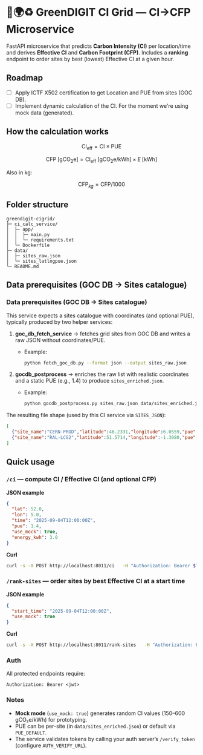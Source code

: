 # 🌱🌍♻️ GreenDIGIT CI Grid — CI→CFP Microservice

FastAPI microservice that predicts **Carbon Intensity (CI)** per location/time and derives **Effective CI** and **Carbon Footprint (CFP)**. Includes a **ranking** endpoint to order sites by best (lowest) Effective CI at a given hour.

## Roadmap
- [ ] Apply ICTF X502 certification to get Location and PUE from sites (GOC DB).
- [ ] Implement dynamic calculation of the CI. For the moment we're using mock data (generated).

## How the calculation works

$$
\mathrm{CI}_{\mathrm{eff}} = \mathrm{CI} \times \mathrm{PUE}
$$

$$
\mathrm{CFP}\;[\mathrm{gCO_2e}] = \mathrm{CI}_{\mathrm{eff}}\;[\mathrm{gCO_2e/kWh}] \times E\;[\mathrm{kWh}]
$$

Also in kg: 

$$ 
\mathrm{CFP}_{kg} = \mathrm{CFP}/1000 
$$

## Folder structure
```text
greendigit-cigrid/
├─ ci_calc_service/
│  ├─ app/
│  │  ├─ main.py
│  │  └─ requirements.txt
│  └─ Dockerfile
├─ data/
│  ├─ sites_raw.json
│  └─ sites_latlngpue.json
└─ README.md
```

## Data prerequisites (GOC DB → Sites catalogue)

### Data prerequisites (GOC DB → Sites catalogue)

This service expects a sites catalogue with coordinates (and optional PUE), typically produced by two helper services:

1. **goc_db_fetch_service** → fetches grid sites from GOC DB and writes a raw JSON without coordinates/PUE.
   - Example:
     ```bash
     python fetch_goc_db.py --format json --output sites_raw.json
     ```

2. **gocdb_postprocess** → enriches the raw list with realistic coordinates and a static PUE (e.g., 1.4) to produce `sites_enriched.json`.
   - Example:
     ```bash
     python gocdb_postprocess.py sites_raw.json data/sites_enriched.json
     ```

The resulting file shape (used by this CI service via `SITES_JSON`):
```json
[
  {"site_name":"CERN-PROD","latitude":46.2331,"longitude":6.0559,"pue":1.4},
  {"site_name":"RAL-LCG2","latitude":51.5714,"longitude":-1.3080,"pue":1.4}
]
```

## Quick usage

### `/ci` — compute CI / Effective CI (and optional CFP)

**JSON example**
```json
{
  "lat": 52.0,
  "lon": 5.0,
  "time": "2025-09-04T12:00:00Z",
  "pue": 1.4,
  "use_mock": true,
  "energy_kwh": 3.0
}
```

**Curl**
```bash
curl -s -X POST http://localhost:8011/ci   -H "Authorization: Bearer $TOKEN"   -H "Content-Type: application/json"   -d '{"lat":52.0,"lon":5.0,"time":"2025-09-04T12:00:00Z","pue":1.4,"use_mock":true,"energy_kwh":3.0}'
```

### `/rank-sites` — order sites by best Effective CI at a start time

**JSON example**
```json
{
  "start_time": "2025-09-04T12:00:00Z",
  "use_mock": true
}
```

**Curl**
```bash
curl -s -X POST http://localhost:8011/rank-sites   -H "Authorization: Bearer $TOKEN"   -H "Content-Type: application/json"   -d '{"start_time":"2025-09-04T12:00:00Z","use_mock":true}'
```

### Auth
All protected endpoints require:
```
Authorization: Bearer <jwt>
```

### Notes
- **Mock mode** (`use_mock: true`) generates random CI values (150–600 gCO₂e/kWh) for prototyping.
- PUE can be per-site (in `data/sites_enriched.json`) or default via `PUE_DEFAULT`.
- The service validates tokens by calling your auth server’s `/verify_token` (configure `AUTH_VERIFY_URL`).
